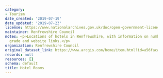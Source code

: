 ```yaml
---
category:
- Tourism
date_created: '2019-07-19'
date_updated: '2019-07-23'
license: https://www.nationalarchives.gov.uk/doc/open-government-licence/version/3/
maintainer: Renfrewshire Council
notes: <p>Locations of hotels in Renfrewshire, with information on number of rooms,
  grade and website links.</p>
organization: Renfrewshire Council
original_dataset_link: https://www.arcgis.com/home/item.html?id=a56faca05f8847889a66c9518ea7f53b
records: null
resources: []
schema: default
title: Hotel Rooms
---
```

